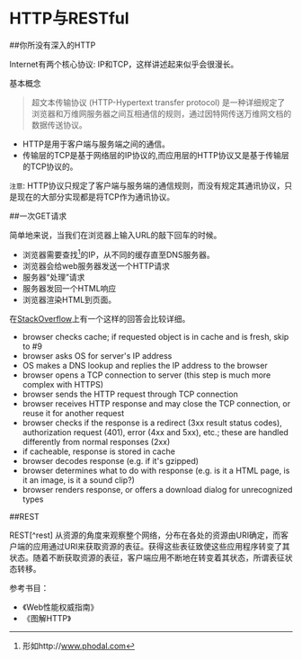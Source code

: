 # HTTP与RESTful

##你所没有深入的HTTP

Internet有两个核心协议: IP和TCP，这样讲述起来似乎会很漫长。

基本概念

> 超文本传输协议 (HTTP-Hypertext transfer protocol) 是一种详细规定了浏览器和万维网服务器之间互相通信的规则，通过因特网传送万维网文档的数据传送协议。

- HTTP是用于客户端与服务端之间的通信。
- 传输层的TCP是基于网络层的IP协议的,而应用层的HTTP协议又是基于传输层的TCP协议的。


``注意``: HTTP协议只规定了客户端与服务端的通信规则，而没有规定其通讯协议，只是现在的大部分实现都是将TCP作为通讯协议。

##一次GET请求

简单地来说，当我们在浏览器上输入URL的敲下回车的时候。

 - 浏览器需要查找[^域名]的IP，从不同的缓存直至DNS服务器。
 - 浏览器会给web服务器发送一个HTTP请求
 - 服务器“处理”请求
 - 服务器发回一个HTML响应
 - 浏览器渲染HTML到页面。
    

[^域名]:形如http://www.phodal.com

在[StackOverflow](http://stackoverflow.com/questions/2092527/what-happens-when-you-type-in-a-url-in-browser)上有一个这样的回答会比较详细。

 - browser checks cache; if requested object is in cache and is fresh, skip to #9
 - browser asks OS for server's IP address
 - OS makes a DNS lookup and replies the IP address to the browser
 - browser opens a TCP connection to server (this step is much more complex with HTTPS)
 - browser sends the HTTP request through TCP connection
 - browser receives HTTP response and may close the TCP connection, or reuse it for another request
 - browser checks if the response is a redirect (3xx result status codes), authorization request (401), error (4xx and 5xx), etc.; these are handled differently from normal responses (2xx)
 - if cacheable, response is stored in cache
 - browser decodes response (e.g. if it's gzipped)
 - browser determines what to do with response (e.g. is it a HTML page, is it an image, is it a sound clip?)
 - browser renders response, or offers a download dialog for unrecognized types


##REST

REST[^rest] 从资源的角度来观察整个网络，分布在各处的资源由URI确定，而客户端的应用通过URI来获取资源的表征。获得这些表征致使这些应用程序转变了其状态。随着不断获取资源的表征，客户端应用不断地在转变着其状态，所谓表征状态转移。





参考书目：

 - 《Web性能权威指南》
 - 《图解HTTP》
